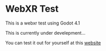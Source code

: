 # WebXR Test
This is a webxr test using Godot 4.1

This is currently under develepment...

You can test it out for yourself at this [website](https://godot-web-xr-demo.vercel.app/)